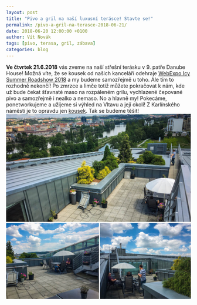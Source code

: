 ```yaml
---
layout: post
title: "Pivo a gril na naší luxusní terásce! Stavte se!"
permalink: /pivo-a-gril-na-terasce-2018-06-21/
date: 2018-06-20 12:00:00 +0100
author: Vít Novák
tags: [pivo, terasa, gril, zábava]
categories: blog
---
```


**Ve čtvrtek 21.6.2018** vás zveme na naší střešní terásku v 9. patře Danube House! Možná víte, že se kousek od našich
kanceláří odehraje [WebExpo Icy Summer Roadshow 2018](https://www.facebook.com/events/203854080102517/ "přejít na událost na FB")
a my budeme samozřejmě u toho. Ale tím to rozhodně nekončí! Po zmrzce a limče totiž můžete pokračovat k nám, kde už bude
čekat šťavnaté maso na rozpáleném grilu, vychlazené čepované pivo a samozřejmě i nealko a nemaso. No a hlavně my! Pokecáme,
ponetworkujeme a užijeme si výhled na Vltavu a její okolí! Z Karlínského náměstí je to opravdu jen [kousek](https://goo.gl/maps/25paxS37B8x "Trasa na Google Maps").
Tak se budeme těšit! ![terasa](/assets/ve-ctvrtek-prijdte-na-pivo/terasa-kolaz-resized.jpg) 
